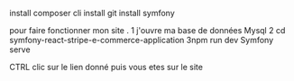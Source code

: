 install composer cli
install git
install symfony 



pour faire fonctionner mon site .
1 j'ouvre ma base de données Mysql
2 cd symfony-react-stripe-e-commerce-application
3npm run dev 
Symfony serve 

CTRL clic sur le lien donné puis vous etes sur le site
